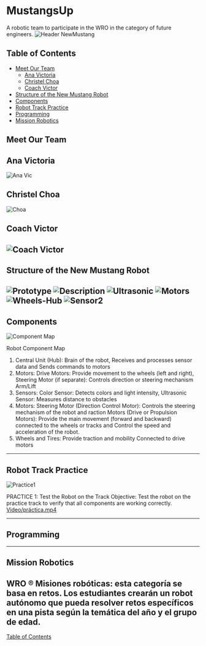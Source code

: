 # MustangsUp
A  robotic team to participate in the WRO in the category of future engineers. 
![Header NewMustang](https://github.com/user-attachments/assets/59eaede0-5096-47ab-885c-95a22dfc39bf)


## Table of Contents
- [Meet Our Team](#meet-our-team)
    - [Ana Victoria](#ana-victoria)
    - [Christel Choa](#christel-choa)
    - [Coach Victor](#coach-victor)
- [Structure of the New Mustang Robot](#structure-of-the-newmustang-robot)
- [Components](#Components)
- [Robot Track Practice](#robot-track-practice)
- [Programming](#programming)
- [Mission Robotics](#mission-robotics)

## Meet Our Team
## Ana Victoria
![Ana Vic](https://github.com/user-attachments/assets/67f17eb9-cd08-4e34-861a-6b5de21f82f4)
## Christel Choa
![Choa](https://github.com/user-attachments/assets/f6ca30c8-7844-49a0-aed9-2b8cb8b34baa)
## Coach Victor
![Coach Victor ](https://github.com/user-attachments/assets/582cdc1f-ef37-4b52-9229-0be11581f89d)
----

## Structure of the New Mustang Robot
![Prototype](https://github.com/user-attachments/assets/6cb657ea-4d41-4950-802b-88867fec96a3)
![Description](https://github.com/user-attachments/assets/f36fc052-006d-41dc-aaa5-b2d17daf594e)
![Ultrasonic](https://github.com/user-attachments/assets/2941ebbc-5b7f-4e76-9492-61b08ed07c74)
![Motors](https://github.com/user-attachments/assets/c4576df7-2ffd-438c-9043-0eac8145208b)
![Wheels-Hub](https://github.com/user-attachments/assets/0c414883-2ced-40e1-b5cd-5224cbeb778d)
![Sensor2](https://github.com/user-attachments/assets/9fe3caab-1c9c-47ff-856e-0709edb62075)
----
## Components
![Component Map](https://github.com/user-attachments/assets/7298b296-3010-4794-9217-b49bc0c5412e)

Robot Component Map
1. Central Unit (Hub): Brain of the robot, Receives and processes sensor data and Sends commands to motors
2. Motors: Drive Motors: Provide movement to the wheels (left and right), Steering Motor (if separate): Controls direction or steering mechanism
Arm/Lift 
3. Sensors: Color Sensor: Detects colors and light intensity, Ultrasonic Sensor: Measures distance to obstacles
4. Motors: Steering Motor (Direction Control Motor):
Controls the steering mechanism of the robot and raction Motors (Drive or Propulsion Motors):
Provide the main movement (forward and backward) connected to the wheels or tracks and Control the speed and acceleration of the robot.
5. Wheels and Tires:
Provide traction and mobility
Connected to drive motors
----
 ## Robot Track Practice
![Practice1](https://github.com/user-attachments/assets/2f6b08c6-20e2-46a2-8ba7-7729f4d60b95)

 PRACTICE 1: Test the Robot on the Track
Objective: Test the robot on the practice track to verify that all components are working correctly.
[Video/práctica.mp4](https://youtube.com/shorts/UFMvW3aFJpc?feature=share)

----

## Programming

----
## Mission Robotics
WRO ® Misiones robóticas: esta categoría se basa en retos.  Los estudiantes crearán  un robot autónomo que pueda resolver retos  específicos en una pista según la temática del año y el grupo de edad.
----

[Table of Contents](#table-of-contents)
